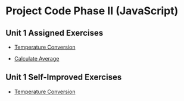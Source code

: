 # Project Code Phase II (JavaScript)

## Unit 1 Assigned Exercises

- [Temperature Conversion](exercises/1/ex1.md)

- [Calculate Average](exercises/2/ex2.md)

## Unit 1 Self-Improved Exercises

- [Temperature Conversion](exercises/1/ex1.md)
